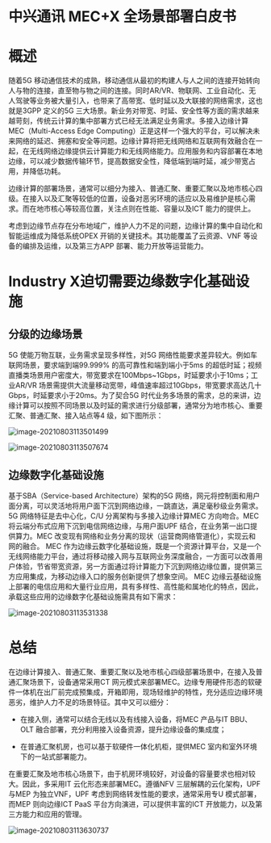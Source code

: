 # 中兴通讯	MEC+X 全场景部署白皮书

# 概述

随着5G 移动通信技术的成熟，移动通信从最初的构建人与人之间的连接开始转向人与物的连接，直至物与物之间的连接。同时AR/VR、物联网、工业自动化、无人驾驶等业务被大量引入，也带来了高带宽、低时延以及大联接的网络需求，这也就是3GPP 定义的5G 三大场景。新业务对带宽、时延、安全性等方面的需求越来越苛刻，传统云计算的集中部署方式已经无法满足业务需求。多接入边缘计算MEC（Multi-Access Edge Computing）正是这样一个强大的平台，可以解决未来网络的延迟、拥塞和安全等问题。边缘计算将把无线网络和互联网有效融合在一起，在无线网络边缘提供云计算能力和无线网络能力。应用服务和内容部署在本地边缘，可以减少数据传输环节，提高数据安全性，降低端到端时延，减少带宽占用，并降低功耗。

边缘计算的部署场景，通常可以细分为接入、普通汇聚、重要汇聚以及地市核心四级。在接入以及汇聚等较低的位置，设备对恶劣环境的适应以及易维护是核心需求。而在地市核心等较高位置，关注点则在性能、容量以及ICT 能力的提供上。

考虑到边缘节点存在分布地域广，维护人力不足的问题，边缘计算的集中自动化和智能运维成为降低系统OPEX 开销的关键技术。其功能覆盖了云资源、VNF 等设备的编排及运维，以及第三方APP 部署、能力开放等运营能力。

# lndustry X迫切需要边缘数字化基础设施

## 分级的边缘场景

5G 使能万物互联，业务需求呈现多样性，对5G 网络性能要求差异较大。例如车联网场景，要求端到端99.999% 的高可靠性和端到端小于5ms 的超低时延；视频直播类场景用户密度大，带宽要求在100Mbps~1Gbps，时延要求小于10ms；工业AR/VR 场景需提供大流量移动宽带，峰值速率超过10Gbps，带宽要求高达几十Gbps，时延要求小于20ms。为了契合5G 时代业务多场景的需求，总的来讲，边缘计算可以按照不同场景以及时延的需求进行分级部署，通常分为地市核心、重要汇聚、普通汇聚、接入站点等4 级，如下图所示：

![image-20210803113501499](https://gitee.com/er-huomeng/l-img/raw/master/img/image-20210803113501499.png)

![image-20210803113507674](https://gitee.com/er-huomeng/l-img/raw/master/img/image-20210803113507674.png)

## 边缘数字化基础设施

基于SBA（Service-based Architecture）架构的5G 网络，网元将控制面和用户面分离，可以灵活地将用户面下沉到网络边缘，一跳直达，满足毫秒级业务需求。5G 网络特征是去中心化，C/U 分离架构与多接入边缘计算MEC 方向吻合。MEC 将云端分布式应用下沉到电信网络边缘，与用户面UPF 结合，在业务第一出口提供算力。MEC 改变现有网络和业务分离的现状（运营商网络管道化），实现云和网的融合。
MEC 作为边缘云数字化基础设施，既是一个资源计算平台，又是一个无线网络能力平台，通过将移动接入网与互联网业务深度融合，一方面可以改善用户体验，节省带宽资源，另一方面通过将计算能力下沉到网络边缘位置，提供第三方应用集成，为移动边缘入口的服务创新提供了想象空间。
MEC 边缘云基础设施上部署的电信应用和大量行业应用，具有多样性、高性能和属地化的特点，因此，承载这些应用的边缘数字化基础设施需具有如下需求：

![image-20210803113531338](https://gitee.com/er-huomeng/l-img/raw/master/img/image-20210803113531338.png)

# 总结

在边缘计算接入、普通汇聚、重要汇聚以及地市核心四级部署场景中，在接入及普通汇聚场景下，设备通常采用CT 网元模式来部署MEC。边缘专用硬件形态的软硬件一体机在出厂前完成预集成，开箱即用，现场轻维护的特性，充分适应边缘环境恶劣，维护人力不足的场景特征。其中又可以细分：

- 在接入侧，通常可以结合无线以及有线接入设备，将MEC 产品与IT BBU、OLT 融合部署，充分利用接入设备资源，提升边缘设备的集成度；

- 在普通汇聚机房，也可以基于软硬件一体化机柜，提供MEC 室内和室外环境下的一站式部署能力。

在重要汇聚及地市核心场景下，由于机房环境较好，对设备的容量要求也相对较大。因此，多采用IT 云化形态来部署MEC。遵循NFV 三层解耦的云化架构，UPF 与MEP 为独立VNF，UPF 考虑到网络转发性能的要求，通常采用专U 模式部署，而MEP 则向边缘ICT  PaaS 平台方向演进，可以提供丰富的ICT 开放能力，以及第三方能力和应用的管理。

![image-20210803113630737](https://gitee.com/er-huomeng/l-img/raw/master/img/image-20210803113630737.png)